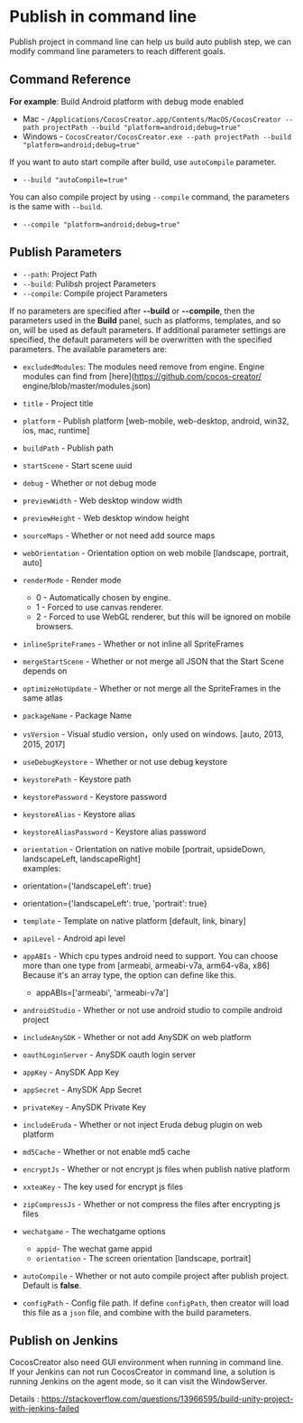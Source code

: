 # Publish in command line

Publish project in command line can help us build auto publish step, we can modify command line parameters to reach different goals.

## Command Reference

**For example**: Build Android platform with debug mode enabled

 - Mac - `/Applications/CocosCreator.app/Contents/MacOS/CocosCreator --path projectPath --build "platform=android;debug=true"`
 - Windows - `CocosCreator/CocosCreator.exe --path projectPath --build "platform=android;debug=true"`

If you want to auto start compile after build, use `autoCompile` parameter.
 - `--build "autoCompile=true"`

You can also compile project by using `--compile` command, the parameters is the same with `--build`.
 - `--compile "platform=android;debug=true"`

## Publish Parameters 
 - `--path`: Project Path
 - `--build`: Pulibsh project Parameters
 - `--compile`: Compile project Parameters

If no parameters are specified after **--build** or **--compile**, then the parameters used in the **Build** panel, such as platforms, templates, and so on, will be used as default parameters. If additional parameter settings are specified, the default parameters will be overwritten with the specified parameters. The available parameters are:

 - `excludedModules`: The modules need remove from engine. Engine modules can find from [here](https://github.com/cocos-creator/ engine/blob/master/modules.json)
 - `title` - Project title
 - `platform` - Publish platform [web-mobile, web-desktop, android, win32, ios, mac, runtime]
 - `buildPath` - Publish path
 - `startScene` - Start scene uuid
 - `debug` - Whether or not debug mode 
 - `previewWidth` - Web desktop window width
 - `previewHeight` - Web desktop window height
 - `sourceMaps` - Whether or not need add source maps
 - `webOrientation` - Orientation option on web mobile [landscape, portrait, auto]
 - `renderMode` - Render mode
   - 0 - Automatically chosen by engine.
   - 1 - Forced to use canvas renderer.
   - 2 - Forced to use WebGL renderer, but this will be ignored on mobile browsers.

 - `inlineSpriteFrames` - Whether or not inline all SpriteFrames
 - `mergeStartScene` - Whether or not merge all JSON that the Start Scene depends on
 - `optimizeHotUpdate` - Whether or not merge all the SpriteFrames in the same atlas

 - `packageName` - Package Name
 - `vsVersion` - Visual studio version，only used on windows. [auto, 2013, 2015, 2017]
 - `useDebugKeystore` - Whether or not use debug keystore
 - `keystorePath` - Keystore path
 - `keystorePassword` - Keystore password
 - `keystoreAlias` - Keystore alias
 - `keystoreAliasPassword` - Keystore alias password
 - `orientation` - Orientation on native mobile [portrait, upsideDown, landscapeLeft, landscapeRight]  
    examples:    
  - orientation={'landscapeLeft': true} 
  - orientation={'landscapeLeft': true, 'portrait': true}
 - `template` - Template on native platform [default, link, binary]
  
 - `apiLevel` - Android api level
 - `appABIs` - Which cpu types android need to support. You can choose more than one type from [armeabi, armeabi-v7a, arm64-v8a, x86]   
   Because it's an array type, the option can define like this.
   - appABIs=['armeabi', 'armeabi-v7a']
 
 - `androidStudio` - Whether or not use android studio to compile android project
 
 - `includeAnySDK` - Whether or not add AnySDK on web platform
 - `oauthLoginServer` - AnySDK oauth login server
 - `appKey` - AnySDK App Key
 - `appSecret` - AnySDK App Secret
 - `privateKey` - AnySDK Private Key

 - `includeEruda` - Whether or not inject Eruda debug plugin on web platform

 - `md5Cache` - Whether or not enable md5 cache
 - `encryptJs` - Whether or not encrypt js files when publish native platform
 - `xxteaKey` - The key used for encrypt js files
 - `zipCompressJs` - Whether or not compress the files after encrypting js files

 - `wechatgame` - The wechatgame options
   - `appid`- The wechat game appid
   - `orientation` - The screen orientation [landscape, portrait]

 - `autoCompile` - Whether or not auto compile project after publish project. Default is **false**.

 - `configPath` - Config file path. If define `configPath`, then creator will load this file as a `json` file, and combine with the build parameters.



## Publish on Jenkins 

CocosCreator also need GUI environment when running in command line.  
If your Jenkins can not run CocosCreator in command line, a solution is running Jenkins on the agent mode, so it can visit the WindowServer.

Details : https://stackoverflow.com/questions/13966595/build-unity-project-with-jenkins-failed
